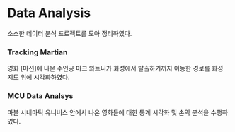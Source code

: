 # Data Analysis

소소한 데이터 분석 프로젝트를 모아 정리하였다.

### Tracking Martian
영화 [마션]에 나온 주인공 마크 와트니가 화성에서 탈출하기까지 이동한 경로를 화성 지도 위에 시각화하였다.

###  MCU Data Analsys
마블 시네마틱 유니버스 안에서 나온 영화들에 대한 통계 시각화 및 손익 분석을 수행하였다.
